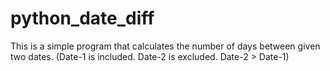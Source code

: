 # python_date_diff
This is a simple program that calculates the number of days between given two dates. (Date-1 is included. Date-2 is excluded. Date-2 > Date-1)
